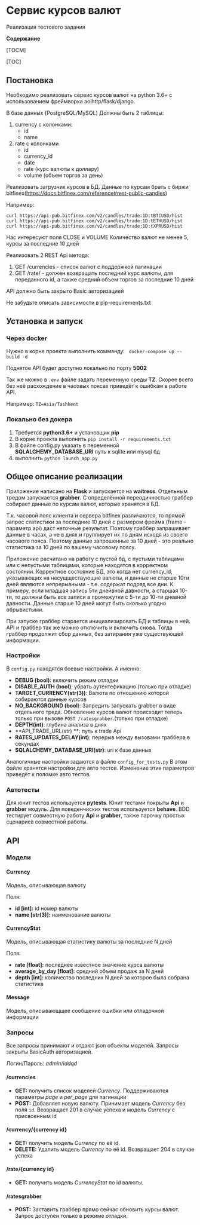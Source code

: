 # Сервис курсов валют

Реализация тестового задания

**Содержание**

[TOCM]

[TOC]

## Постановка
Необходимо реализовать сервис курсов валют на python 3.6+ c использованием фреймворка aoihttp/flask/django.

В базе данных (PostgreSQL/MySQL) Должны быть 2 таблицы:
1. currency с колонками:
	- id
	- name
2. rate с колонками
	- id
	- currency_id
	- date
	- rate (курс валюты к доллару)
	- volume (объем торгов за день)

Реализовать загрузчик курсов в БД. Данные по курсам брать с биржи bitfinex(https://docs.bitfinex.com/reference#rest-public-candles)

Например:

    curl https://api-pub.bitfinex.com/v2/candles/trade:1D:tBTCUSD/hist
    curl https://api-pub.bitfinex.com/v2/candles/trade:1D:tETHUSD/hist
    curl https://api-pub.bitfinex.com/v2/candles/trade:1D:tXPRUSD/hist

Нас интересуют поля CLOSE и VOLUME
Количество валют не менее 5, курсы за последние 10 дней

Реализовать 2 REST Api метода:
1. GET /currencies - список валют с поддержкой пагинации
2. GET /rate/ - должен возвращать последний курс валюты, для переданного id, а также средний объем торгов за последние 10 дней

API должно быть закрыто Basic авторизацией

Не забудьте описать зависимости в pip-requirements.txt


## Установка и запуск

### Через docker
Нужно в корне проекта выполнить комманду:
` docker-compose up --build -d`

Поднятое API будет доступно локально по порту **5002**

Так же можно в `.env` файле задать переменную среды **TZ**. Скорее всего без неё расхождение в часовых поясах приведёт к ошибкам в работе API.

Например:
`TZ=Asia/Tashkent`


### Локально без докера
1. Требуется **python3.6+** и установщик **pip**
2. В корне проекта выполнить `pip install -r requirements.txt`
3. В файле config.py указать в переменной **SQLALCHEMY_DATABASE_URI**  путь к sqlite или mysql бд
4. выполнить `python launch_app.py`

## Общее описание реализации
Приложение написано на **Flask** и запускается на **waitress**. Отдельным тредом запускается **grabber**. С определённой переодичностью граббер собирает данные по курсам валют, которые хранятся в БД.

Т.к. часовой пояс клиента и сервера bitfinex различаются, то прямой запрос статистики за последние 10 дней с размером фрейма (frame - параметр api) даст неточные результат. Поэтому граббер запрашивает данные в часах, а не в днях и группирует их по дням исходя из своего часового пояса. Поэтому данные запрошенные за 10 дней - это реально статистика за 10 дней по вашему часовому поясу.

Приложение расчитано на работу с пустой бд, с пустыми таблицами или с непустыми таблицами, которые находятся в корректном состоянии.
Корректное состояние БД, это когда нет currency_id,  указывающих на несущществующие валюты, и данные не старше 10ти дней являются непрерывными - т.е. содержат подряд все дни. К примеру, если младшая запись 5ти днейвной давности, а старшая 10-ти, то должны быть все записи в промежутки с 5-ти до 10-ти дневной давности. Данные старше 10 дней могут быть сколько угодно обрывистыми.

При запуске граббер старается инициализировать БД и таблицы в ней. API и граббер так же можно отключить и включить снова. Тогда граббер продолжит сбор данных, без затирания уже существующей информации.

### Настройки
В `config.py` находятся боевые настройки. А именно:
- **DEBUG (bool)**: включить режим отладки
- **DISABLE_AUTH (bool)**: убрать аутентефикацию (только при отладке)
- **TARGET_CURRENCY(str(3))**: Валюта по отношению которой собираются данные курсов
- **NO_BACKGROUND (bool**): Запредить запускать grabber в виде отдельного треда. Обновление курсов валют происходит теперь только при вызове `POST /ratesgrabber`.(только при отладке)
- **DEPTH(int)**: глубина анализа в днях
- **API_TRADE_URL(str) **: путь к trade Api
- **RATES_UPDATES_DELAY(int)**: перерыв между вызовами граббера в секундах
- **SQLALCHEMY_DATABASE_URI(str)**: uri к базе данных

Аналогичные настройки задаются в файле `config_for_tests.py`
В этом файле хранятся настройки для авто тестов. Изменение этих параметров приведёт к поломке авто тестов.


### Автотесты
Для юнит тестов используется **pytests**. Юнит тестами покрыты **Api** и **grabber** модуль.
Для поведенчиских тестов используется **behave**. BDD тестирует совместную работу **Api** и **grabber**, также парочку простых сценариев совместной работы.


## API

### Модели

#### Currency
Модель, описывающая валюту

Поля:
- **id [int]:** id номер валюты
- **name [str(3)]:** наименование валюты

#### CurrencyStat
Модель, описывающая статистику валюты за последние N дней

Поля:
- **rate [float]:** последнее известное значение курса валюты
- **average_by_day [float]:** средний объем продаж за N дней
- **depth [int]:** количество последних N дней за которое была собрана статистика

#### Message
Модель, описывающщее сообщение ошибки или отладочной информации

### Запросы
Все запросы принимают и отдают json объекты моделей.
Запросы закрыты BasicAuth авторизацией.

Логин/Пароль: *admin/iddqd*

#### /currencies
- **GET:** получить список моделей *Currency*. Поддерживаются параметры *page* и *per_page* для пагинации
- **POST:** Добавляет новую валюту. Принимает модель *Currency* без поля `id`. Возвращает 201 в случае успеха и модель *Currency*  с присвоенным id

#### /currency/{currency id}
- **GET:** получить модель *Currency* по её id.
- **DELETE:** Удалить модель *Currency* по её id. Возвращает 204 в случае успеха

#### /rate/{currency id}
- **GET:** получить модель *CurrencyStat* по id валюты.

#### /ratesgrabber
- **POST:** Заставить граббер прямо сейчас обновить курсы валют. Запрос доступен только в режиме отладки.
